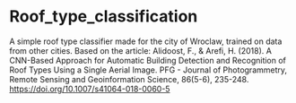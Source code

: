 # Roof_type_classification
A simple roof type classifier made for the city of Wroclaw, trained on data from other cities.  Based on the article: Alidoost, F., &amp; Arefi, H. (2018). A CNN-Based Approach for Automatic Building Detection and Recognition of Roof Types Using a Single Aerial Image. PFG - Journal of Photogrammetry, Remote Sensing and Geoinformation Science, 86(5-6), 235-248. https://doi.org/10.1007/s41064-018-0060-5 
